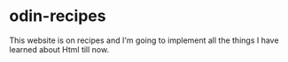 # odin-recipes
This website is on recipes and I'm going to implement all the things I have learned about Html till now.
